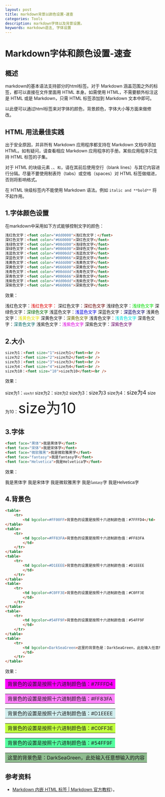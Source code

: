 ```yaml
---
layout: post
title: markdown背景以颜色设置-速查
categories: Tools
description: markdown字体以及背景设置。
keywords: markdown语法, 字体设置
---
```


# Markdown字体和颜色设置-速查

## 概述

markdown的基本语法支持部分的html标签。对于 Markdown 涵盖范围之外的标签，都可以直接在文件里面用 HTML 本身。如需使用 HTML，不需要额外标注这是 HTML 或是 Markdown，只需 HTML 标签添加到 Markdown 文本中即可。



以此便可以通过html标签来对字体的颜色，背景颜色，字体大小等方面来做修改。

## HTML 用法最佳实践

出于安全原因，并非所有 Markdown 应用程序都支持在 Markdown 文档中添加 HTML。如有疑问，请查看相应 Markdown 应用程序的手册。某些应用程序只支持 HTML 标签的子集。

对于 HTML 的块级元素 ``、``、`` 和 ``，请在其前后使用空行（blank lines）与其它内容进行分隔。尽量不要使用制表符（tabs）或空格（spaces）对 HTML 标签做缩进，否则将影响格式。

在 HTML 块级标签内不能使用 Markdown 语法。例如 `italic and **bold**` 将不起作用。

## 1.字体颜色设置

在markdown中采用如下方式能够控制文字的颜色：

~~~html
浅红色文字：<font color="#dd0000">浅红色文字：</font>
深红色文字：<font color="#660000">深红色文字</font>
浅绿色文字：<font color="#00dd00">浅绿色文字</font> 
深绿色文字：<font color="#006600">深绿色文字</font> 
浅蓝色文字：<font color="#0000dd">浅蓝色文字</font> 
深蓝色文字：<font color="#000066">深蓝色文字</font> 
浅黄色文字：<font color="#dddd00">浅黄色文字</font> 
深黄色文字：<font color="#666600">深黄色文字</font> 
浅青色文字：<font color="#00dddd">浅青色文字</font> 
深青色文字：<font color="#006666">深青色文字</font> 
浅紫色文字：<font color="#dd00dd">浅紫色文字</font> 
深紫色文字：<font color="#660066">深紫色文字</font> 

~~~

效果：

浅红色文字：<font color="#dd0000">浅红色文字：</font>
深红色文字：<font color="#660000">深红色文字</font>
浅绿色文字：<font color="#00dd00">浅绿色文字</font> 
深绿色文字：<font color="#006600">深绿色文字</font> 
浅蓝色文字：<font color="#0000dd">浅蓝色文字</font> 
深蓝色文字：<font color="#000066">深蓝色文字</font> 
浅黄色文字：<font color="#dddd00">浅黄色文字</font> 
深黄色文字：<font color="#666600">深黄色文字</font> 
浅青色文字：<font color="#00dddd">浅青色文字</font> 
深青色文字：<font color="#006666">深青色文字</font> 
浅紫色文字：<font color="#dd00dd">浅紫色文字</font> 
深紫色文字：<font color="#660066">深紫色文字</font> 



## 2.大小

~~~html
size为1：<font size="1">size为1</font><br /> 
size为2：<font size="2">size为2</font><br /> 
size为3：<font size="3">size为3</font><br /> 
size为4：<font size="4">size为4</font><br /> 
size为10：<font size="10">size为10</font><br /> 
~~~

效果：

size为1：<font size="1">size为1</font> 
size为2：<font size="2">size为2</font> 
size为3：<font size="3">size为3</font> 
size为4：<font size="4">size为4</font> 
size为10：<font size="10">size为10</font> 

## 3.字体

~~~html
<font face="黑体">我是黑体字</font>
<font face="宋体">我是宋体字</font>
<font face="微软雅黑">我是微软雅黑字</font>
<font face="fantasy">我是fantasy字</font>
<font face="Helvetica">我是Helvetica字</font>
~~~

效果：

<font face="黑体">我是黑体字</font>
<font face="宋体">我是宋体字</font>
<font face="微软雅黑">我是微软雅黑字</font>
<font face="fantasy">我是fantasy字</font>
<font face="Helvetica">我是Helvetica字</font>



## 4.背景色

~~~html
<table>
    <tr>
        <td bgcolor=#FF00FF>背景色的设置是按照十六进制颜色值：#7FFFD4</td>		</tr>
</table>
<table>
    <tr>
        <td bgcolor=#FF83FA>背景色的设置是按照十六进制颜色值：#FF83FA
        </td>
    </tr>
</table>
<table>
    <tr>
        <td bgcolor=#D1EEEE>背景色的设置是按照十六进制颜色值：#D1EEEE
        </td>
    </tr>
</table>
<table>
    <tr>
        <td bgcolor=#C0FF3E>背景色的设置是按照十六进制颜色值：#C0FF3E
        </td>
    </tr>
</table>
<table>
    <tr>
        <td bgcolor=#54FF9F>背景色的设置是按照十六进制颜色值：#54FF9F
        </td>
    </tr>
</table>
<table>
    <tr>
        <td bgcolor=DarkSeaGreen>这里的背景色是：DarkSeaGreen，此处输入任意想输入的内容
        </td>
    </tr>
</table>
~~~

效果：

<table>
    <tr>
        <td bgcolor=#FF00FF>背景色的设置是按照十六进制颜色值：#7FFFD4</td>		</tr>
</table>
<table>
    <tr>
        <td bgcolor=#FF83FA>背景色的设置是按照十六进制颜色值：#FF83FA
        </td>
    </tr>
</table>
<table>
    <tr>
        <td bgcolor=#D1EEEE>背景色的设置是按照十六进制颜色值：#D1EEEE
        </td>
    </tr>
</table>
<table>
    <tr>
        <td bgcolor=#C0FF3E>背景色的设置是按照十六进制颜色值：#C0FF3E
        </td>
    </tr>
</table>
<table>
    <tr>
        <td bgcolor=#54FF9F>背景色的设置是按照十六进制颜色值：#54FF9F
        </td>
    </tr>
</table>
<table>
    <tr>
        <td bgcolor=DarkSeaGreen>这里的背景色是：DarkSeaGreen，此处输入任意想输入的内容
        </td>
    </tr>
</table>



## 参考资料

- [Markdown 内嵌 HTML 标签 | Markdown 官方教程](https://markdown.com.cn/basic-syntax/htmls.html)）。

